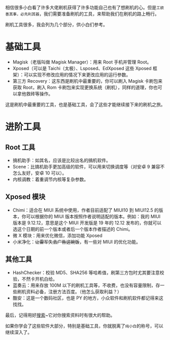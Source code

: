 相信很多小白看了许多大佬刷机获得了许多功能自己也有了想刷机的心。但是`工欲善其事，必先利其器`，我们需要准备刷机的工具，来帮助我们在刷机的路上畅行。

刷机工具很多，我会列为几个部分，供小白们参考。

# 基础工具

* Magisk（老版叫做 Magisk Manager）：用来 Root 手机并管理 Root。
* Xposed（可以是 Taichi（太极）、Lsposed、EdXposed 这些 Xposed 框架）：可以实现不修改应用的情况下来更改应用的运行参数。
* 第三方 Recovery：这东西是刷机中最重要的，你可以刷入 Magisk 卡刷包来获取 Root，刷入 Rom 卡刷包来实现更换系统（刷机），同样的道理，你也可以拿他救砖等操作。

这是刷机中最重要的工具，也是基础工具，会了这些才能继续接下来的刷机之旅。

# 进阶工具

## Root 工具

* 搞机助手：如其名，应该是比较出名的搞机软件。
* Scene：比搞机助手更加高级的软件，可以用来切换调度等（对安卓 9 兼容不怎么友好，安卓 10 可以）。
* 内核调教：着重调节内核等复杂参数。
## Xposed 模块

* Chimi：适合在 MIUI 系统中使用，作者目前适配了 MIUI10 到 MIUI12.5 的版本，你可以根据你的 MIUI 版本按照作者说明适配的版本。例如：我的 MIUI 版本是 9.12.12，意思是这个 MIUI 开发版是 19 年的 12.12 发布的，你就可以选这个日期的前一个版本或者后一个版本作者描述的 Chimi。
* 微 X 模块：用来优化微信，添加功能 Xposed
* 小米净化：~~让雷军失去广告这碗饭~~，有一些对 MIUI 的优化功能。
## 其他工具

* HashChecker：校验 MD5、SHA256 等哈希值，刷第三方包时尤其要注意校验，不然卡开机白给。
* 蓝奏云：用来存放 100M 以下的刷机工具等，不收费，也没有容量限制，存一些刷机资料必备，注册方法百度。（他怎么获取利益？）
* 酷安：这是一个数码社区，也是 PY 的地方，小众软件和刷机软件都记得来这找找。

最后，记得用好[搜索](https://www.coolapk.com/feed/23883563)~它对你搜索资料时有很大的帮助。

如果你学会了这些软件大部分，特别是基础工具，你就脱离了`纯小白`的称号，可以继续深入了。

